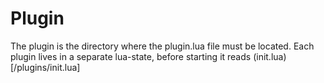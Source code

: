 # Plugin

The plugin is the directory where the plugin.lua file must be located.
Each plugin lives in a separate lua-state, before starting it reads (init.lua)[/plugins/init.lua]